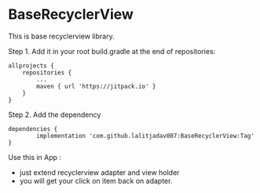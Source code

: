 # BaseRecyclerView
This is base recyclerview library.

Step 1. Add it in your root build.gradle at the end of repositories:

	allprojects {
		repositories {
			...
			maven { url 'https://jitpack.io' }
		}
	}
Step 2. Add the dependency

	dependencies {
	        implementation 'com.github.lalitjadav007:BaseRecyclerView:Tag'
	}


Use this in App : 

- just extend recyclerview adapter and view holder
- you will get your click on item back on adapter.





